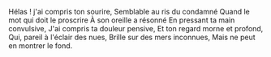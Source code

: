 Hélas ! j'ai compris ton sourire,
Semblable au ris du condamné
Quand le mot qui doit le proscrire
À son oreille a résonné
En pressant ta main convulsive,
J'ai compris ta douleur pensive,
Et ton regard morne et profond,
Qui, pareil à l'éclair des nues,
Brille sur des mers inconnues,
Mais ne peut en montrer le fond.

